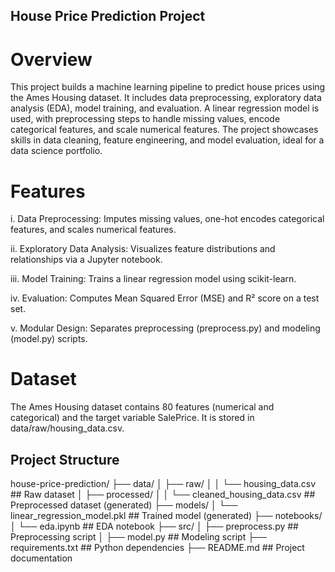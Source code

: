 ## House Price Prediction Project
# Overview
This project builds a machine learning pipeline to predict house prices using the Ames Housing dataset. It includes data preprocessing, exploratory data analysis (EDA), model training, and evaluation. A linear regression model is used, with preprocessing steps to handle missing values, encode categorical features, and scale numerical features. The project showcases skills in data cleaning, feature engineering, and model evaluation, ideal for a data science portfolio.

# Features
i. Data Preprocessing: Imputes missing values, one-hot encodes categorical features, and scales numerical features.

ii. Exploratory Data Analysis: Visualizes feature distributions and relationships via a Jupyter notebook.

iii. Model Training: Trains a linear regression model using scikit-learn.

iv. Evaluation: Computes Mean Squared Error (MSE) and R² score on a test set.

v. Modular Design: Separates preprocessing (preprocess.py) and modeling (model.py) scripts.

# Dataset
The Ames Housing dataset contains 80 features (numerical and categorical) and the target variable SalePrice. It is stored in data/raw/housing_data.csv.

## Project Structure

house-price-prediction/
├── data/
│   ├── raw/
│   │   └── housing_data.csv           ## Raw dataset
│   ├── processed/
│   │   └── cleaned_housing_data.csv   ## Preprocessed dataset (generated)
├── models/
│   └── linear_regression_model.pkl    ## Trained model (generated)
├── notebooks/
│   └── eda.ipynb                      ## EDA notebook
├── src/
│   ├── preprocess.py                  ## Preprocessing script
│   ├── model.py                       ## Modeling script
├── requirements.txt                   ## Python dependencies
├── README.md                          ## Project documentation


## 